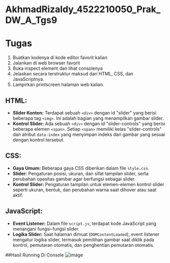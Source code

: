 # AkhmadRizaldy_4522210050_Prak_DW_A_Tgs9

# Tugas
1. Buatkan kodenya di kode editor favorit kalian
2. Jalankan di web browser favorit
3. Buka inspect element dan lihat consolenya
4. Jelaskan secara terstruktur maksud dari HTML, CSS, dan JavaScriptnya.
5. Lampirkan printscreen halaman web kalian.

## HTML:
- **Slider Konten:** Terdapat sebuah `<div>` dengan id "slider" yang berisi beberapa tag `<img>`. Ini adalah bagian yang menampilkan gambar slider.
- **Kontrol Slider:** Ada sebuah `<div>` dengan id "slider-controls" yang berisi beberapa elemen `<span>`. Setiap `<span>` memiliki kelas "slider-controls" dan atribut `data-index` yang menyimpan indeks dari gambar yang sesuai dengan kontrol tersebut.

## CSS:
- **Gaya Umum:** Beberapa gaya CSS diberikan dalam file `style.css`.
- **Slider:** Pengaturan posisi, ukuran, dan sifat tampilan slider, serta perubahan opasitas gambar agar berfungsi sebagai slider.
- **Kontrol Slider:** Pengaturan tampilan untuk elemen-elemen kontrol slider seperti ukuran, bentuk, dan perubahan warna saat dihover atau saat aktif.

## JavaScript:
- **Event Listener:** Dalam file `script.js`, terdapat kode JavaScript yang menangani fungsi-fungsi slider.
- **Logika Slider:** Saat halaman dimuat (`DOMContentLoaded`), event listener mengatur logika slider, termasuk pemilihan gambar saat diklik pada kontrol, pemutaran otomatis, dan penghentian pemutaran otomatis.

##Hasil Running Di Console
![image](https://github.com/akhmadrizaldy74/AkhmadRizaldy_4522210050_Prak_DW_A_Tgs9/assets/145973003/621d9ca8-78cc-49b9-85a6-213099981ebd)

